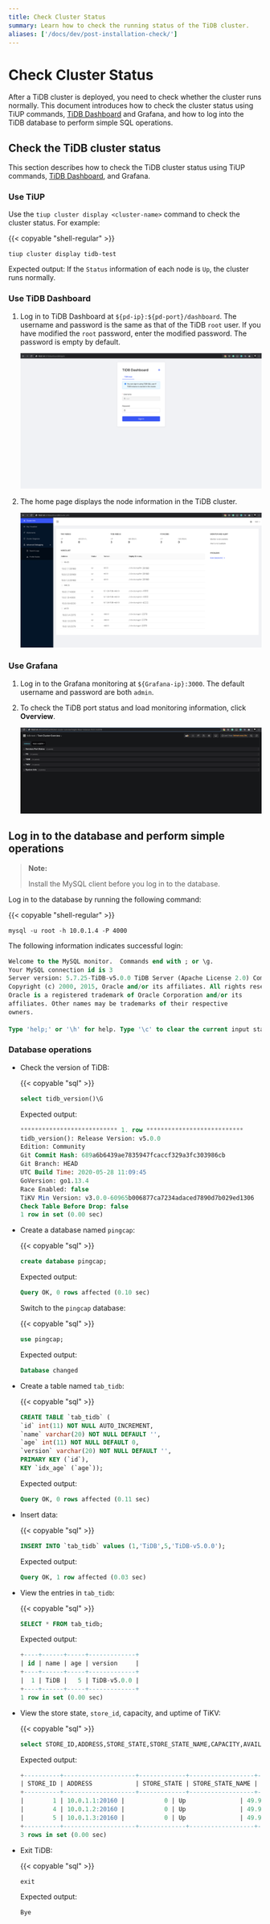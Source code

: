 ```yaml
---
title: Check Cluster Status
summary: Learn how to check the running status of the TiDB cluster.
aliases: ['/docs/dev/post-installation-check/']
---
```


# Check Cluster Status

After a TiDB cluster is deployed, you need to check whether the cluster runs normally. This document introduces how to check the cluster status using TiUP commands, [TiDB Dashboard](/dashboard/dashboard-intro.md) and Grafana, and how to log into the TiDB database to perform simple SQL operations.

## Check the TiDB cluster status

This section describes how to check the TiDB cluster status using TiUP commands, [TiDB Dashboard](/dashboard/dashboard-intro.md), and Grafana.

### Use TiUP

Use the `tiup cluster display <cluster-name>` command to check the cluster status. For example:

{{< copyable "shell-regular" >}}

```shell
tiup cluster display tidb-test
```

Expected output: If the `Status` information of each node is `Up`, the cluster runs normally.

### Use TiDB Dashboard

1. Log in to TiDB Dashboard at `${pd-ip}:${pd-port}/dashboard`. The username and password is the same as that of the TiDB `root` user. If you have modified the `root` password, enter the modified password. The password is empty by default.

    ![TiDB-Dashboard](/media/tiup/tidb-dashboard.png)

2. The home page displays the node information in the TiDB cluster.

    ![TiDB-Dashboard-status](/media/tiup/tidb-dashboard-status.png)

### Use Grafana

1. Log in to the Grafana monitoring at `${Grafana-ip}:3000`. The default username and password are both `admin`.

2. To check the TiDB port status and load monitoring information, click **Overview**.

    ![Grafana-overview](/media/tiup/grafana-overview.png)

## Log in to the database and perform simple operations

> **Note:**
>
> Install the MySQL client before you log in to the database.

Log in to the database by running the following command:

{{< copyable "shell-regular" >}}

```shell
mysql -u root -h 10.0.1.4 -P 4000
```

The following information indicates successful login:

```sql
Welcome to the MySQL monitor.  Commands end with ; or \g.
Your MySQL connection id is 3
Server version: 5.7.25-TiDB-v5.0.0 TiDB Server (Apache License 2.0) Community Edition, MySQL 5.7 compatible
Copyright (c) 2000, 2015, Oracle and/or its affiliates. All rights reserved.
Oracle is a registered trademark of Oracle Corporation and/or its
affiliates. Other names may be trademarks of their respective
owners.

Type 'help;' or '\h' for help. Type '\c' to clear the current input statement.
```

### Database operations

- Check the version of TiDB:

    {{< copyable "sql" >}}

    ```sql
    select tidb_version()\G
    ```

    Expected output:

    ```sql
    *************************** 1. row ***************************
    tidb_version(): Release Version: v5.0.0
    Edition: Community
    Git Commit Hash: 689a6b6439ae7835947fcaccf329a3fc303986cb
    Git Branch: HEAD
    UTC Build Time: 2020-05-28 11:09:45
    GoVersion: go1.13.4
    Race Enabled: false
    TiKV Min Version: v3.0.0-60965b006877ca7234adaced7890d7b029ed1306
    Check Table Before Drop: false
    1 row in set (0.00 sec)
    ```

- Create a database named `pingcap`:

    {{< copyable "sql" >}}

    ```sql
    create database pingcap;
    ```

    Expected output:

    ```sql
    Query OK, 0 rows affected (0.10 sec)
    ```

    Switch to the `pingcap` database:

    {{< copyable "sql" >}}

    ```sql
    use pingcap;
    ```

    Expected output:

    ```sql
    Database changed
    ```

- Create a table named `tab_tidb`:

    {{< copyable "sql" >}}

    ```sql
    CREATE TABLE `tab_tidb` (
    `id` int(11) NOT NULL AUTO_INCREMENT,
    `name` varchar(20) NOT NULL DEFAULT '',
    `age` int(11) NOT NULL DEFAULT 0,
    `version` varchar(20) NOT NULL DEFAULT '',
    PRIMARY KEY (`id`),
    KEY `idx_age` (`age`));
    ```

    Expected output:

    ```sql
    Query OK, 0 rows affected (0.11 sec)
    ```

- Insert data:

    {{< copyable "sql" >}}

    ```sql
    INSERT INTO `tab_tidb` values (1,'TiDB',5,'TiDB-v5.0.0');
    ```

    Expected output:

    ```sql
    Query OK, 1 row affected (0.03 sec)
    ```

- View the entries in `tab_tidb`:

    {{< copyable "sql" >}}

    ```sql
    SELECT * FROM tab_tidb;
    ```

    Expected output:

    ```sql
    +----+------+-----+-------------+
    | id | name | age | version     |
    +----+------+-----+-------------+
    |  1 | TiDB |   5 | TiDB-v5.0.0 |
    +----+------+-----+-------------+
    1 row in set (0.00 sec)
    ```

- View the store state, `store_id`, capacity, and uptime of TiKV:

    {{< copyable "sql" >}}

    ```sql
    select STORE_ID,ADDRESS,STORE_STATE,STORE_STATE_NAME,CAPACITY,AVAILABLE,UPTIME from INFORMATION_SCHEMA.TIKV_STORE_STATUS;
    ```

    Expected output:

    ```sql
    +----------+--------------------+-------------+------------------+----------+-----------+--------------------+
    | STORE_ID | ADDRESS            | STORE_STATE | STORE_STATE_NAME | CAPACITY | AVAILABLE | UPTIME             |
    +----------+--------------------+-------------+------------------+----------+-----------+--------------------+
    |        1 | 10.0.1.1:20160 |           0 | Up               | 49.98GiB | 46.3GiB   | 5h21m52.474864026s |
    |        4 | 10.0.1.2:20160 |           0 | Up               | 49.98GiB | 46.32GiB  | 5h21m52.522669177s |
    |        5 | 10.0.1.3:20160 |           0 | Up               | 49.98GiB | 45.44GiB  | 5h21m52.713660541s |
    +----------+--------------------+-------------+------------------+----------+-----------+--------------------+
    3 rows in set (0.00 sec)
    ```

- Exit TiDB:

    {{< copyable "sql" >}}

    ```sql
    exit
    ```

    Expected output:

    ```sql
    Bye
    ```
